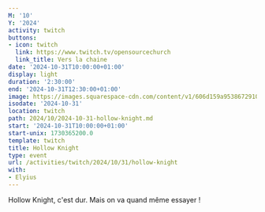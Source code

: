 ```yaml
---
M: '10'
Y: '2024'
activity: twitch
buttons:
- icon: twitch
  link: https://www.twitch.tv/opensourcechurch
  link_title: Vers la chaine
date: '2024-10-31T10:00:00+01:00'
display: light
duration: '2:30:00'
end: '2024-10-31T12:30:00+01:00'
image: https://images.squarespace-cdn.com/content/v1/606d159a953867291018f801/1619987265163-9XILMVT3TK4HZ5X6538M/VH_01_1080pjpg.jpg
isodate: '2024-10-31'
location: twitch
path: 2024/10/2024-10-31-hollow-knight.md
start: '2024-10-31T10:00:00+01:00'
start-unix: 1730365200.0
template: twitch
title: Hollow Knight
type: event
url: /activities/twitch/2024/10/31/hollow-knight
with:
- Elyius
---
```

Hollow Knight, c&#39;est dur. Mais on va quand même essayer !
